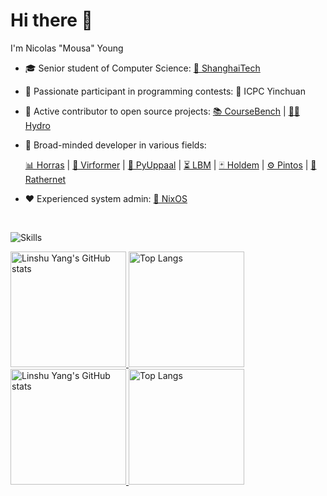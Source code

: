 # Hi there 👋

I'm Nicolas "Mousa" Young

* 🎓 Senior student of Computer Science: [🏫 ShanghaiTech](https://www.shanghaitech.edu.cn/)
* 🎈 Passionate participant in programming contests: 🥈 ICPC Yinchuan
* 🌱 Active contributor to open source projects: [📚 CourseBench](https://coursebench.geekpie.club) | [👨‍💻 Hydro](https://hydro.dev)
* 📖 Broad-minded developer in various fields: 

  [📊 Horras](https://github.com/mousany/horras) | [🦠 Virformer](https://github.com/mousany/VirFormer) | [🔧 PyUppaal](https://github.com/Jack0Chan/pyuppaal) | [⏳ LBM](https://github.com/winlere/lbm/) | [🃏 Holdem](https://github.com/mousany/holdem) | [⚙️ Pintos](https://github.com/mousany/pintos) | [🦀 Rathernet](https://github.com/mousany/rathernet)
* ❤️ Experienced system admin: [🐧 NixOS](https://nixos.org/)

<br>

![Skills](https://skillicons.dev/icons?i=cloudflare,kubernetes,github,c,cpp,rust,ts,py,go,matlab,bash,md,regex,docker,git,mongodb,postgres,sqlite,redis,linux,nginx,blender,pytorch,django,fastapi,prisma,vscode,vercel,nodejs,nestjs,d3,electron,html,js,css,sass,tailwind,webpack,vite,react,svelte,vue,nuxtjs,wasm)


<a href="https://github-readme-stats-one-bice.vercel.app/api?username=mousany&show_icons=true&include_all_commits=true&role=OWNER,ORGANIZATION_MEMBER&count_private=true#gh-light-mode-only" target="_blank">
  <img src="https://github-readme-stats-one-bice.vercel.app/api?username=mousany&show_icons=true&include_all_commits=true&role=OWNER,ORGANIZATION_MEMBER&count_private=true#gh-light-mode-only" alt="Linshu Yang's GitHub stats" height="185px">
</a>
<a href="https://github-readme-stats-one-bice.vercel.app/api/top-langs/?username=mousany&theme=transparent&layout=compact&langs_count=8&hide=html,css&include_all_commits=true&role=OWNER,ORGANIZATION_MEMBER&include_orgs=true#gh-light-mode-only">
  <img src="https://github-readme-stats-one-bice.vercel.app/api/top-langs/?username=mousany&theme=transparent&layout=compact&langs_count=8&hide=html,css&include_all_commits=true&role=OWNER,ORGANIZATION_MEMBER&include_orgs=true#gh-light-mode-only" alt="Top Langs" height="185px">
</a>

<a href="https://github-readme-stats-one-bice.vercel.app/api?username=mousany&theme=transparent&show_icons=true&include_all_commits=true&role=OWNER,ORGANIZATION_MEMBER&count_private=true#gh-dark-mode-only" target="_blank">
  <img src="https://github-readme-stats-one-bice.vercel.app/api?username=mousany&theme=transparent&show_icons=true&include_all_commits=true&role=OWNER,ORGANIZATION_MEMBER&count_private=true#gh-dark-mode-only" alt="Linshu Yang's GitHub stats" height="185px">
</a>
<a href="https://github-readme-stats-one-bice.vercel.app/api/top-langs/?username=mousany&theme=transparent&layout=compact&langs_count=8&hide=html,css&include_all_commits=true&role=OWNER,ORGANIZATION_MEMBER&include_orgs=true#gh-dark-mode-only">
  <img src="https://github-readme-stats-one-bice.vercel.app/api/top-langs/?username=mousany&theme=transparent&layout=compact&langs_count=8&hide=html,css&include_all_commits=true&role=OWNER,ORGANIZATION_MEMBER&include_orgs=true#gh-dark-mode-only" alt="Top Langs" height="185px">
</a>
